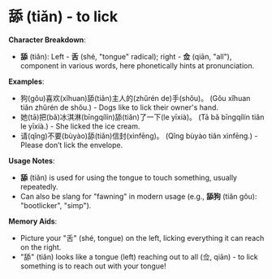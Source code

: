# **舔 (tiǎn) - to lick**

**Character Breakdown**:  
- **舔** (tiǎn): Left - **舌** (shé, "tongue" radical); right - **佥** (qiān, "all"), component in various words, here phonetically hints at pronunciation.

**Examples**:  
- 狗(gǒu)喜欢(xǐhuan)舔(tiǎn)主人的(zhǔrén de)手(shǒu)。 (Gǒu xǐhuan tiǎn zhǔrén de shǒu.) - Dogs like to lick their owner's hand.  
- 她(tā)把(bǎ)冰淇淋(bīngqílín)舔(tiǎn)了一下(le yīxià)。 (Tā bǎ bīngqílín tiǎn le yīxià.) - She licked the ice cream.  
- 请(qǐng)不要(bùyào)舔(tiǎn)信封(xìnfēng)。 (Qǐng bùyào tiǎn xìnfēng.) - Please don’t lick the envelope.

**Usage Notes**:  
- **舔** (tiǎn) is used for using the tongue to touch something, usually repeatedly.  
- Can also be slang for "fawning" in modern usage (e.g., **舔狗** (tiǎn gǒu): "bootlicker", "simp").

**Memory Aids**:  
- Picture your "舌" (shé, tongue) on the left, licking everything it can reach on the right.  
- "舔" (tiǎn) looks like a tongue (left) reaching out to all (佥, qiān) - to lick something is to reach out with your tongue!